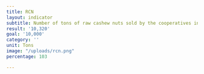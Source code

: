 ```yaml
---
title: RCN
layout: indicator
subtitle: Number of tons of raw cashew nuts sold by the cooperatives in 2020
result: '10,320'
goal: '10,000'
category: ''
unit: Tons
image: "/uploads/rcn.png"
percentage: 103

---
```

